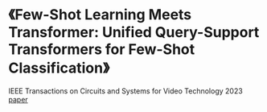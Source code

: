 # 《Few-Shot Learning Meets Transformer: Unified Query-Support Transformers for Few-Shot Classification》
IEEE Transactions on Circuits and Systems for Video Technology 2023
[paper](https://ieeexplore.ieee.org/abstract/document/10144072) &nbsp;&nbsp;
